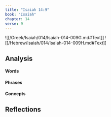 ```yaml
---
title: "Isaiah 14:9"
book: "Isaiah"
chapter: 14
verse: 9
---
```

![[/Greek/Isaiah/014/Isaiah-014-009G.md#Text]]
![[/Hebrew/Isaiah/014/Isaiah-014-009H.md#Text]]

## Analysis

#### Words

#### Phrases

#### Concepts

## Reflections
